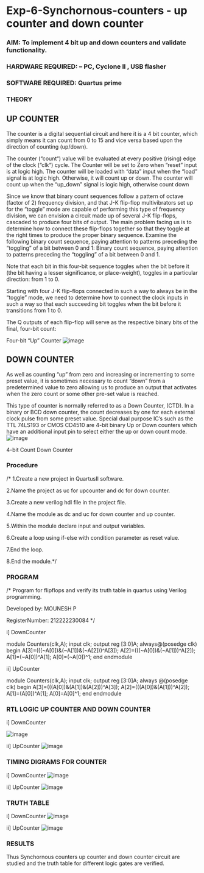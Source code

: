 # Exp-6-Synchornous-counters - up counter and down counter 
### AIM: To implement 4 bit up and down counters and validate  functionality.
### HARDWARE REQUIRED:  – PC, Cyclone II , USB flasher
### SOFTWARE REQUIRED:   Quartus prime
### THEORY 

## UP COUNTER 
The counter is a digital sequential circuit and here it is a 4 bit counter, which simply means it can count from 0 to 15 and vice versa based upon the direction of counting (up/down). 

The counter (“count“) value will be evaluated at every positive (rising) edge of the clock (“clk“) cycle.
The Counter will be set to Zero when “reset” input is at logic high.
The counter will be loaded with “data” input when the “load” signal is at logic high. Otherwise, it will count up or down.
The counter will count up when the “up_down” signal is logic high, otherwise count down

Since we know that binary count sequences follow a pattern of octave (factor of 2) frequency division, and that J-K flip-flop multivibrators set up for the “toggle” mode are capable of performing this type of frequency division, we can envision a circuit made up of several J-K flip-flops, cascaded to produce four bits of output.
The main problem facing us is to determine how to connect these flip-flops together so that they toggle at the right times to produce the proper binary sequence.
Examine the following binary count sequence, paying attention to patterns preceding the “toggling” of a bit between 0 and 1:
Binary count sequence, paying attention to patterns preceding the “toggling” of a bit between 0 and 1.

Note that each bit in this four-bit sequence toggles when the bit before it (the bit having a lesser significance, or place-weight), toggles in a particular direction: from 1 to 0.



 
 

Starting with four J-K flip-flops connected in such a way to always be in the “toggle” mode, we need to determine how to connect the clock inputs in such a way so that each succeeding bit toggles when the bit before it transitions from 1 to 0.

The Q outputs of each flip-flop will serve as the respective binary bits of the final, four-bit count:

 
 

Four-bit “Up” Counter
![image](https://user-images.githubusercontent.com/36288975/169644758-b2f4339d-9532-40c5-af40-8f4f8c942e2c.png)



## DOWN COUNTER 

As well as counting “up” from zero and increasing or incrementing to some preset value, it is sometimes necessary to count “down” from a predetermined value to zero allowing us to produce an output that activates when the zero count or some other pre-set value is reached.

This type of counter is normally referred to as a Down Counter, (CTD). In a binary or BCD down counter, the count decreases by one for each external clock pulse from some preset value. Special dual purpose IC’s such as the TTL 74LS193 or CMOS CD4510 are 4-bit binary Up or Down counters which have an additional input pin to select either the up or down count mode.
![image](https://user-images.githubusercontent.com/36288975/169644844-1a14e123-7228-4ed8-81a9-eb937dff4ac8.png)


4-bit Count Down Counter
### Procedure
/* 1.Create a new project in QuartusII software.

2.Name the project as uc for upcounter and dc for down counter.

3.Create a new verilog hdl file in the project file.

4.Name the module as dc and uc for down counter and up counter.

5.Within the module declare input and output variables.

6.Create a loop using if-else with condition parameter as reset value.

7.End the loop.

8.End the module.*/

### PROGRAM 
/*
Program for flipflops  and verify its truth table in quartus using Verilog programming.

Developed by: MOUNESH P

RegisterNumber: 212222230084
*/

i] DownCounter

module Counters(clk,A);
input clk;
output reg [3:0]A;
always@(posedge clk)
begin
	A[3]=(((~A[0])&(~A[1])&(~A[2]))^A[3]);
	A[2]=(((~A[0])&(~A[1]))^A[2]);
	A[1]=(~A[0])^A[1];
	A[0]=(~A[0])^1;
end
endmodule

ii] UpCounter

module Counters(clk,A);
input clk;
output reg [3:0]A;
always @(posedge clk)
begin
	A[3]=(((A[0])&(A[1])&(A[2]))^A[3]);
	A[2]=(((A[0])&(A[1]))^A[2]);
	A[1]=(A[0])^A[1];
	A[0]=A[0]^1;
end
endmodule

### RTL LOGIC UP COUNTER AND DOWN COUNTER  

i] DownCounter

![image](https://github.com/NathinR/Exp-7-Synchornous-counters-/assets/118679646/aff5f091-be9d-4351-a0cd-54494377662c)

ii] UpCounter
![image](https://github.com/NathinR/Exp-7-Synchornous-counters-/assets/118679646/63607f80-f85a-461f-99c6-1503fae37213)

### TIMING DIGRAMS FOR COUNTER  
i] DownCounter
![image](https://github.com/NathinR/Exp-7-Synchornous-counters-/assets/118679646/0eac2c4a-926f-475f-a77c-42f0595f33a5)

ii] UpCounter
![image](https://github.com/NathinR/Exp-7-Synchornous-counters-/assets/118679646/0698d524-9637-40d3-8f91-52db81963a37)

### TRUTH TABLE 
i] DownCounter
![image](https://github.com/NathinR/Exp-7-Synchornous-counters-/assets/118679646/6fe10384-28ec-4d26-b40b-2c85b0c1b89b)

ii] UpCounter
![image](https://github.com/NathinR/Exp-7-Synchornous-counters-/assets/118679646/dc514b1e-78e4-4efe-8fae-b0aceab29470)

### RESULTS 
Thus Synchornous counters up counter and down counter circuit are studied and the truth table for different logic gates are verified.
